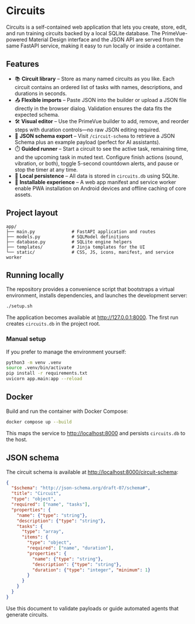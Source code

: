 # Circuits

Circuits is a self-contained web application that lets you create, store, edit, and run training circuits backed by a local SQLite database. The PrimeVue-powered Material Design interface and the JSON API are served from the same FastAPI service, making it easy to run locally or inside a container.

## Features

- 📚 **Circuit library** – Store as many named circuits as you like. Each circuit contains an ordered list of tasks with names, descriptions, and durations in seconds.
- 📤 **Flexible imports** – Paste JSON into the builder or upload a JSON file directly in the browser dialog. Validation ensures the data fits the expected schema.
- 🛠️ **Visual editor** – Use the PrimeVue builder to add, remove, and reorder steps with duration controls—no raw JSON editing required.
- 📄 **JSON schema export** – Visit `/circuit-schema` to retrieve a JSON Schema plus an example payload (perfect for AI assistants).
- ⏱️ **Guided runner** – Start a circuit to see the active task, remaining time, and the upcoming task in muted text. Configure finish actions (sound, vibration, or both), toggle 5-second countdown alerts, and pause or stop the timer at any time.
- 💾 **Local persistence** – All data is stored in `circuits.db` using SQLite.
- 📱 **Installable experience** – A web app manifest and service worker enable PWA installation on Android devices and offline caching of core assets.

## Project layout

```
app/
├── main.py              # FastAPI application and routes
├── models.py            # SQLModel definitions
├── database.py          # SQLite engine helpers
├── templates/           # Jinja templates for the UI
└── static/              # CSS, JS, icons, manifest, and service worker
```

## Running locally

The repository provides a convenience script that bootstraps a virtual environment, installs dependencies, and launches the development server:

```bash
./setup.sh
```

The application becomes available at <http://127.0.0.1:8000>. The first run creates `circuits.db` in the project root.

### Manual setup

If you prefer to manage the environment yourself:

```bash
python3 -m venv .venv
source .venv/bin/activate
pip install -r requirements.txt
uvicorn app.main:app --reload
```

## Docker

Build and run the container with Docker Compose:

```bash
docker compose up --build
```

This maps the service to <http://localhost:8000> and persists `circuits.db` to the host.

## JSON schema

The circuit schema is available at <http://localhost:8000/circuit-schema>:

```json
{
  "$schema": "http://json-schema.org/draft-07/schema#",
  "title": "Circuit",
  "type": "object",
  "required": ["name", "tasks"],
  "properties": {
    "name": {"type": "string"},
    "description": {"type": "string"},
    "tasks": {
      "type": "array",
      "items": {
        "type": "object",
        "required": ["name", "duration"],
        "properties": {
          "name": {"type": "string"},
          "description": {"type": "string"},
          "duration": {"type": "integer", "minimum": 1}
        }
      }
    }
  }
}
```

Use this document to validate payloads or guide automated agents that generate circuits.
